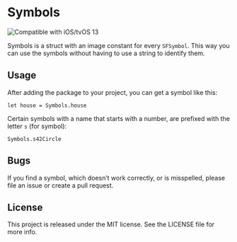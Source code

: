 # Symbols

![Compatible with iOS/tvOS 13](https://img.shields.io/badge/iOS%2FtvOS-13-brightgreen)

Symbols is a struct with an image constant for every  `SFSymbol`. This way you can use the symbols without having to use a string to identify them.

## Usage
After adding the package to your project, you can get a symbol like this:

```
let house = Symbols.house
```

Certain symbols with a name that starts with a number, are prefixed with the letter `s` (for symbol):

```
Symbols.s42Circle
```

## Bugs
If you find a symbol, which doesn’t work correctly, or is misspelled, please file an issue or create a pull request.

## License
This project is released under the MIT license. See the LICENSE file for more info.
